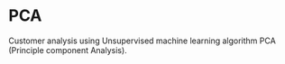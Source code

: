 # PCA
Customer analysis using Unsupervised machine learning algorithm PCA (Principle component Analysis).
